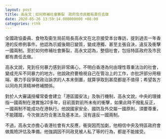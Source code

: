 ```yaml
---
layout: post
title: 高永文：如何修補社會撕裂　政府及市民都有責任去做
date: 2020-05-26 13:59:14.000000000 +08:00
categories: rthk
---
```


全國政協委員、食物及衞生局前局長高永文在北京接受本台專訪，提到過去一年香港的反修例事件。他認為示威後期已變質，變成港獨、甚至主張自決，違反及衝擊一國兩制。至於如何修補社會撕裂，高永文認為，整個社會，包括特區政府及市民都有責任去做。

高永文說，見到任何暴力感到非常痛心，不明白香港為何由理性尊重法治的社會，變成充斥不同暴力的地方。他說政府要檢視自己在管治上的工作，亦批評部分用極端、暴力手段爭取政治訴求的人本末倒置，就算爭取到甚麼都是不值得；希望各方以同舟共濟精神修補關係。

對於人大審議授權常委會建立「港區國安法」及執行機制，高永文說，中央的理據指一國兩制在港實施20多年，目前面對前所未有的衝擊，如果此時不撥亂反正，一國兩制不能成功在港執行。他說國家安全、國防及外交屬一國原則，須要尊重，不能踐踏，今次做法符合憲法及基本法，沒有違反一國兩制。

不過，高永文亦擔心香港社會有大反應，衝突因而加劇，他相信中央及特區政府會做風險評估及準備。他強調因不同政見被人私了等的行為，都是不能接受。
